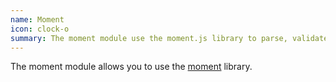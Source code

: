 ```yaml
---
name: Moment
icon: clock-o
summary: The moment module use the moment.js library to parse, validate, manipulate, or display dates.
---
```


The moment module allows you to use the [moment](http://momentjs.com/) library.